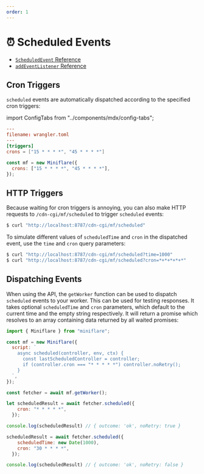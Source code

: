 ```yaml
---
order: 1
---
```


# ⏰ Scheduled Events

- [`ScheduledEvent` Reference](https://developers.cloudflare.com/workers/runtime-apis/scheduled-event)
- [`addEventListener` Reference](https://developers.cloudflare.com/workers/runtime-apis/add-event-listener)

## Cron Triggers

`scheduled` events are automatically dispatched according to the specified cron
triggers:

import ConfigTabs from "../components/mdx/config-tabs";

<ConfigTabs>

```toml
---
filename: wrangler.toml
---
[triggers]
crons = ["15 * * * *", "45 * * * *"]
```

```js
const mf = new Miniflare({
  crons: ["15 * * * *", "45 * * * *"],
});
```

</ConfigTabs>

## HTTP Triggers

Because waiting for cron triggers is annoying, you can also make HTTP requests
to `/cdn-cgi/mf/scheduled` to trigger `scheduled` events:

```sh
$ curl "http://localhost:8787/cdn-cgi/mf/scheduled"
```

To simulate different values of `scheduledTime` and `cron` in the dispatched
event, use the `time` and `cron` query parameters:

```sh
$ curl "http://localhost:8787/cdn-cgi/mf/scheduled?time=1000"
$ curl "http://localhost:8787/cdn-cgi/mf/scheduled?cron=*+*+*+*+*"
```

## Dispatching Events

When using the API, the `getWorker` function can be used to dispatch
`scheduled` events to your worker. This can be used for testing responses. It
takes optional `scheduledTime` and `cron` parameters, which default to the
current time and the empty string respectively. It will return a promise which
resolves to an array containing data returned by all waited promises:

```js
import { Miniflare } from "miniflare";

const mf = new Miniflare({
  script: `
    async scheduled(controller, env, ctx) {
      const lastScheduledController = controller;
      if (controller.cron === "* * * * *") controller.noRetry();
    }
  `,
});

const fetcher = await mf.getWorker();

let scheduledResult = await fetcher.scheduled({
    cron: "* * * * *",
  });

console.log(scheduledResult) // { outcome: 'ok', noRetry: true }

scheduledResult = await fetcher.scheduled({
    scheduledTime: new Date(1000),
    cron: "30 * * * *",
  });

console.log(scheduledResult) // { outcome: 'ok', noRetry: false }

```
